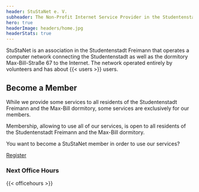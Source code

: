 ```yaml
---
header: StuStaNet e. V.
subheader: The Non-Profit Internet Service Provider in the Studentenstadt Freimann
hero: true
headerImage: headers/home.jpg
headerStats: true
---
```


StuStaNet is an association in the Studentenstadt Freimann that operates a computer network connecting the Studentenstadt as well as the dormitory Max-Bill-Straße 67 to the Internet. The network operated entirely by volunteers and has about {{< users >}} users.

## Become a Member

While we provide some services to all residents of the Studentenstadt Freimann and the Max-Bill dormitory, some services are exclusively for our members.

Membership, allowing to use all of our services, is open to all residents of the Studentenstadt Freimann and the Max-Bill dormitory.


You want to become a StuStaNet member in order to use our services?


<a class="button" href="https://reg.stusta.de/">Register</a>

### Next Office Hours
{{< officehours >}}

